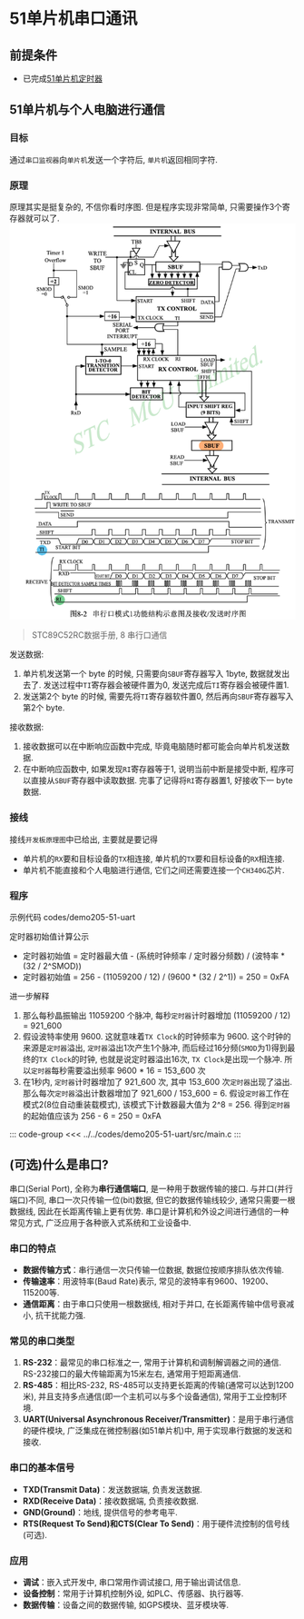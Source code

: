 # 51单片机串口通讯

## 前提条件

- 已完成[51单片机定时器](51-mcu-timer)

## 51单片机与个人电脑进行通信

### 目标

通过`串口监视器`向`单片机`发送一个字符后, `单片机`返回相同字符.

### 原理

原理其实是挺复杂的, 不信你看时序图. 但是程序实现非常简单, 只需要操作3个寄存器就可以了.
![picture 0](assets/91a3e480751fb0b9bea7db8ba073ae80f543ea41141e63c086654e84dbcea1a7.png)
> STC89C52RC数据手册, 8 串行口通信

发送数据:
1. 单片机发送第一个 byte 的时候, 只需要向`SBUF`寄存器写入 1byte, 数据就发出去了. 发送过程中`TI`寄存器会被硬件置为0, 发送完成后`TI`寄存器会被硬件置1.
2. 发送第2个 byte 的时候, 需要先将`TI`寄存器软件置0, 然后再向`SBUF`寄存器写入第2个 byte.

接收数据:
1. 接收数据可以在中断响应函数中完成, 毕竟电脑随时都可能会向单片机发送数据.
2. 在中断响应函数中, 如果发现`RI`寄存器等于1, 说明当前中断是接受中断, 程序可以直接从`SBUF`寄存器中读取数据. 完事了记得将`RI`寄存器置1, 好接收下一 byte 数据.

### 接线

接线`开发板原理图`中已给出, 主要就是要记得
- 单片机的`RX`要和目标设备的`TX`相连接, 单片机的`TX`要和目标设备的`RX`相连接.
- 单片机不能直接和个人电脑进行通信, 它们之间还需要连接一个`CH340G`芯片.

### 程序

示例代码 codes/demo205-51-uart

定时器初始值计算公示
- 定时器初始值 = 定时器最大值 - (系统时钟频率 / 定时器分频数) / (波特率 * (32 / 2^SMOD))
- 定时器初始值 = 256 - (11059200 / 12) / (9600 * (32 / 2^1)) = 250 = 0xFA

进一步解释
1. 那么每秒晶振输出 11059200 个脉冲, 每秒`定时器`计时器增加 (11059200 / 12) = 921_600
2. 假设波特率使用 9600. 这就意味着`TX Clock`的时钟频率为 9600. 这个时钟的来源是`定时器`溢出, `定时器`溢出1次产生1个脉冲, 而后经过16分频(`SMOD`为1)得到最终的`TX Clock`的时钟, 也就是说定时器溢出16次, `TX Clock`是出现一个脉冲. 所以`定时器`每秒需要溢出频率 9600 * 16 = 153_600 次
3. 在1秒内, `定时器`计时器增加了 921_600 次, 其中 153_600 次`定时器`出现了溢出. 那么每次`定时器`溢出计数器增加了 921_600 / 153_600 = 6. 假设`定时器`工作在模式2(8位自动重装载模式), 该模式下计数器最大值为 2^8 = 256. 得到`定时器`的起始值应该为 256 - 6 = 250 = 0xFA

::: code-group
<<< ../../codes/demo205-51-uart/src/main.c
:::

## (可选)什么是串口?

串口(Serial Port), 全称为**串行通信端口**, 是一种用于数据传输的接口. 与并口(并行端口)不同, 串口一次只传输一位(bit)数据, 但它的数据传输线较少, 通常只需要一根数据线, 因此在长距离传输上更有优势. 串口是计算机和外设之间进行通信的一种常见方式, 广泛应用于各种嵌入式系统和工业设备中. 

### 串口的特点
- **数据传输方式**：串行通信一次只传输一位数据, 数据位按顺序排队依次传输. 
- **传输速率**：用波特率(Baud Rate)表示, 常见的波特率有9600、19200、115200等. 
- **通信距离**：由于串口只使用一根数据线, 相对于并口, 在长距离传输中信号衰减小, 抗干扰能力强. 

### 常见的串口类型
1. **RS-232**：最常见的串口标准之一, 常用于计算机和调制解调器之间的通信. RS-232接口的最大传输距离为15米左右, 通常用于短距离通信.
2. **RS-485**：相比RS-232, RS-485可以支持更长距离的传输(通常可以达到1200米), 并且支持多点通信(即一个主机可以与多个设备通信), 常用于工业控制环境.
3. **UART(Universal Asynchronous Receiver/Transmitter)**：是用于串行通信的硬件模块, 广泛集成在微控制器(如51单片机)中, 用于实现串行数据的发送和接收.

### 串口的基本信号
- **TXD(Transmit Data)**：发送数据端, 负责发送数据.
- **RXD(Receive Data)**：接收数据端, 负责接收数据.
- **GND(Ground)**：地线, 提供信号的参考电平.
- **RTS(Request To Send)和CTS(Clear To Send)**：用于硬件流控制的信号线(可选).

### 应用
- **调试**：嵌入式开发中, 串口常用作调试接口, 用于输出调试信息. 
- **设备控制**：常用于计算机控制外设, 如PLC、传感器、执行器等. 
- **数据传输**：设备之间的数据传输, 如GPS模块、蓝牙模块等.
